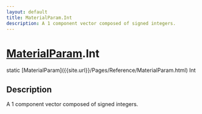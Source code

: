 ```yaml
---
layout: default
title: MaterialParam.Int
description: A 1 component vector composed of signed integers.
---
```

# [MaterialParam]({{site.url}}/Pages/Reference/MaterialParam.html).Int

<div class='signature' markdown='1'>
static [MaterialParam]({{site.url}}/Pages/Reference/MaterialParam.html) Int
</div>

## Description
A 1 component vector composed of signed integers.

